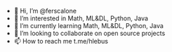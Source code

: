 - 👋 Hi, I’m @ferscalone
- 👀 I’m interested in Math, ML&DL, Python, Java
- 🌱 I’m currently learning Math, ML&DL, Python, Java
- 💞️ I’m looking to collaborate on open source projects
- 📫 How to reach me t.me/hlebus

